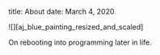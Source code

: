 title: About
date: March 4, 2020

![][aj_blue_painting_resized_and_scaled]

On rebooting into programming later in life.

[aj_blue_painting]: {static}/images/aj_blue_painting_resized_and_scaled.jpg
